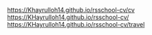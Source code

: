 https://Khayrulloh14.github.io/rsschool-cv/cv
https://KHayrulloh14.github.io/rsschool-cv/
https://KHayrulloh14.github.io/rsschool-cv/travel
